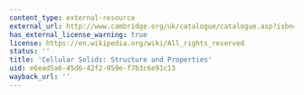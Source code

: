 ```yaml
---
content_type: external-resource
external_url: http://www.cambridge.org/uk/catalogue/catalogue.asp?isbn=0521499119
has_external_license_warning: true
license: https://en.wikipedia.org/wiki/All_rights_reserved
status: ''
title: 'Cellular Solids: Structure and Properties'
uid: e6ead5a6-45d6-42f2-959e-f7b3c6e91c13
wayback_url: ''
---
```

